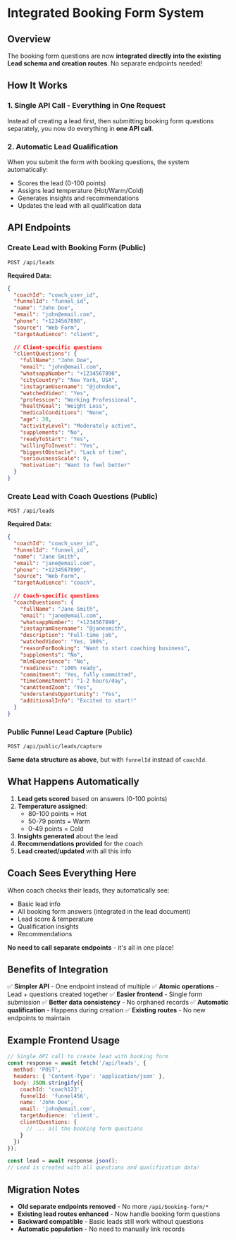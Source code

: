 # Integrated Booking Form System

## Overview
The booking form questions are now **integrated directly into the existing Lead schema and creation routes**. No separate endpoints needed!

## How It Works

### 1. **Single API Call** - Everything in One Request
Instead of creating a lead first, then submitting booking form questions separately, you now do everything in **one API call**.

### 2. **Automatic Lead Qualification**
When you submit the form with booking questions, the system automatically:
- Scores the lead (0-100 points)
- Assigns lead temperature (Hot/Warm/Cold)
- Generates insights and recommendations
- Updates the lead with all qualification data

## API Endpoints

### **Create Lead with Booking Form** (Public)
```
POST /api/leads
```

**Required Data:**
```json
{
  "coachId": "coach_user_id",
  "funnelId": "funnel_id",
  "name": "John Doe",
  "email": "john@email.com",
  "phone": "+1234567890",
  "source": "Web Form",
  "targetAudience": "client",
  
  // Client-specific questions
  "clientQuestions": {
    "fullName": "John Doe",
    "email": "john@email.com",
    "whatsappNumber": "+1234567890",
    "cityCountry": "New York, USA",
    "instagramUsername": "@johndoe",
    "watchedVideo": "Yes",
    "profession": "Working Professional",
    "healthGoal": "Weight Loss",
    "medicalConditions": "None",
    "age": 30,
    "activityLevel": "Moderately active",
    "supplements": "No",
    "readyToStart": "Yes",
    "willingToInvest": "Yes",
    "biggestObstacle": "Lack of time",
    "seriousnessScale": 9,
    "motivation": "Want to feel better"
  }
}
```

### **Create Lead with Coach Questions** (Public)
```
POST /api/leads
```

**Required Data:**
```json
{
  "coachId": "coach_user_id",
  "funnelId": "funnel_id",
  "name": "Jane Smith",
  "email": "jane@email.com",
  "phone": "+1234567890",
  "source": "Web Form",
  "targetAudience": "coach",
  
  // Coach-specific questions
  "coachQuestions": {
    "fullName": "Jane Smith",
    "email": "jane@email.com",
    "whatsappNumber": "+1234567890",
    "instagramUsername": "@janesmith",
    "description": "Full-time job",
    "watchedVideo": "Yes, 100%",
    "reasonForBooking": "Want to start coaching business",
    "supplements": "No",
    "mlmExperience": "No",
    "readiness": "100% ready",
    "commitment": "Yes, fully committed",
    "timeCommitment": "1-2 hours/day",
    "canAttendZoom": "Yes",
    "understandsOpportunity": "Yes",
    "additionalInfo": "Excited to start!"
  }
}
```

### **Public Funnel Lead Capture** (Public)
```
POST /api/public/leads/capture
```

**Same data structure as above**, but with `funnelId` instead of `coachId`.

## What Happens Automatically

1. **Lead gets scored** based on answers (0-100 points)
2. **Temperature assigned**: 
   - 80-100 points = Hot
   - 50-79 points = Warm  
   - 0-49 points = Cold
3. **Insights generated** about the lead
4. **Recommendations provided** for the coach
5. **Lead created/updated** with all this info

## Coach Sees Everything Here

When coach checks their leads, they automatically see:
- Basic lead info
- All booking form answers (integrated in the lead document)
- Lead score & temperature
- Qualification insights
- Recommendations

**No need to call separate endpoints** - it's all in one place!

## Benefits of Integration

✅ **Simpler API** - One endpoint instead of multiple
✅ **Atomic operations** - Lead + questions created together
✅ **Easier frontend** - Single form submission
✅ **Better data consistency** - No orphaned records
✅ **Automatic qualification** - Happens during creation
✅ **Existing routes** - No new endpoints to maintain

## Example Frontend Usage

```javascript
// Single API call to create lead with booking form
const response = await fetch('/api/leads', {
  method: 'POST',
  headers: { 'Content-Type': 'application/json' },
  body: JSON.stringify({
    coachId: 'coach123',
    funnelId: 'funnel456',
    name: 'John Doe',
    email: 'john@email.com',
    targetAudience: 'client',
    clientQuestions: {
      // ... all the booking form questions
    }
  })
});

const lead = await response.json();
// Lead is created with all questions and qualification data!
```

## Migration Notes

- **Old separate endpoints removed** - No more `/api/booking-form/*`
- **Existing lead routes enhanced** - Now handle booking form questions
- **Backward compatible** - Basic leads still work without questions
- **Automatic population** - No need to manually link records
